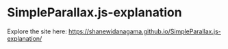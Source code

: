 # SimpleParallax.js-explanation

Explore the site here: https://shanewidanagama.github.io/SimpleParallax.js-explanation/
